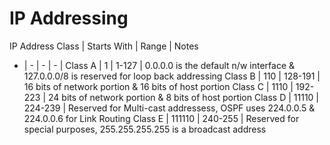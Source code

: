 # IP Addressing

IP Address Class |  Starts With | Range | Notes
- | - | - | - |
Class A | 1 | 1-127 | 0.0.0.0 is the default n/w interface & 127.0.0.0/8 is reserved for loop back addressing
Class B | 110 | 128-191 | 16 bits of network portion & 16 bits of host portion
Class C | 1110 | 192-223 | 24 bits of network portion & 8 bits of host portion
Class D | 11110 | 224-239 | Reserved for Multi-cast addressess, OSPF uses 224.0.0.5 & 224.0.0.6 for Link Routing
Class E | 111110 | 240-255 | Reserved for special purposes, 255.255.255.255 is a broadcast address

